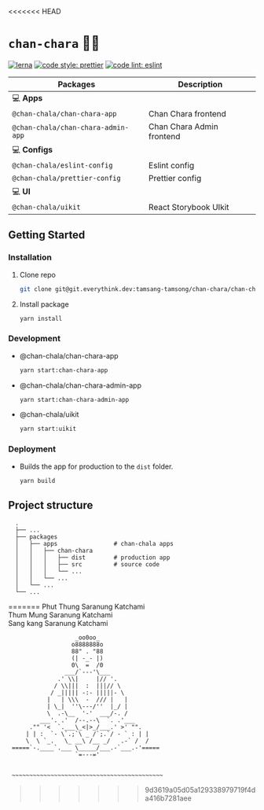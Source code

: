 <<<<<<< HEAD
# `chan-chara` 👴👵

[![lerna](https://img.shields.io/badge/maintained%20with-lerna-cc00ff.svg)](https://lerna.js.org/)
[![code style: prettier](https://img.shields.io/badge/code_style-prettier-ff69b4.svg)](https://github.com/prettier/prettier)
[![code lint: eslint](https://img.shields.io/badge/code_linter-eslint-blueviolet.svg)](https://github.com/eslint/eslint)

| Packages                           | Description               |
| ---------------------------------- | ------------------------- |
| 💻 **Apps**                        |
| `@chan-chala/chan-chara-app`       | Chan Chara frontend       |
| `@chan-chala/chan-chara-admin-app` | Chan Chara Admin frontend |
| 💻 **Configs**                     |
| `@chan-chala/eslint-config`        | Eslint config             |
| `@chan-chala/prettier-config`      | Prettier config           |
| 💻 **UI**                          |
| `@chan-chala/uikit`                | React Storybook UIkit     |

## Getting Started

### Installation

1. Clone repo
   ```sh
   git clone git@git.everythink.dev:tamsang-tamsong/chan-chara/chan-chara-frontend.git
   ```
2. Install package
   ```sh
   yarn install
   ```

### Development

- @chan-chala/chan-chara-app
  ```sh
  yarn start:chan-chara-app
  ```
- @chan-chala/chan-chara-admin-app
  ```sh
  yarn start:chan-chara-admin-app
  ```
- @chan-chala/uikit
  ```sh
  yarn start:uikit
  ```

### Deployment

- Builds the app for production to the `dist` folder.
  ```sh
  yarn build
  ```

## Project structure

```
  .
  ├── ...
  ├── packages
  │   ├── apps                # chan-chala apps
  │   │   ├── chan-chara
  │   │   │   ├── dist        # production app
  │   │   │   ├── src         # source code
  │   │   │   └── ...
  │   │   └── ...
  │   └── ...
  └── ...
```
=======
Phut Thung Saranung Katchami <br />
Thum Mung Saranung Katchami<br />
Sang kang Saranung Katchami<br />



                       _oo0oo_
                      o8888888o
                      88" . "88
                      (| -_- |)
                      0\  =  /0
                    ___/`---'\___
                  .' \\|     |// '.
                 / \\|||  :  |||// \
                / _||||| -:- |||||- \
               |   | \\\  -  /// |   |
               | \_|  ''\---/''  |_/ |
               \  .-\__  '-'  ___/-. /
             ___'. .'  /--.--\  `. .'___
          ."" '<  `.___\_<|>_/___.' >' "".
         | | :  `- \`.;`\ _ /`;.`/ - ` : | |
         \  \ `_.   \_ __\ /__ _/   .-` /  /
     =====`-.____`.___ \_____/___.-`___.-'=====
                       `=---='


     ~~~~~~~~~~~~~~~~~~~~~~~~~~~~~~~~~~~~~~~~~~~
>>>>>>> 9d3619a05d05a129338979719f4da416b7281aee
